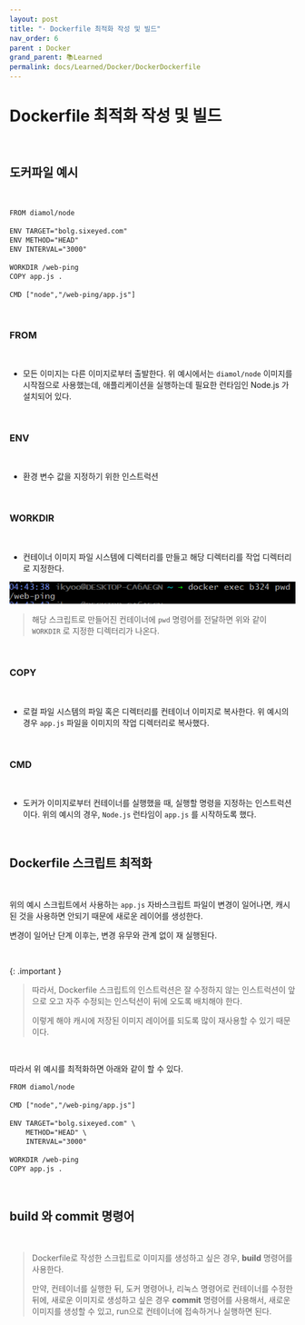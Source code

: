 ```yaml
---
layout: post
title: "· Dockerfile 최적화 작성 및 빌드"
nav_order: 6
parent : Docker
grand_parent: 📚Learned
permalink: docs/Learned/Docker/DockerDockerfile
---
```


# Dockerfile 최적화 작성 및 빌드

<br>



## 도커파일 예시

<br>

```
FROM diamol/node

ENV TARGET="bolg.sixeyed.com"
ENV METHOD="HEAD"
ENV INTERVAL="3000"

WORKDIR /web-ping
COPY app.js . 

CMD ["node","/web-ping/app.js"]
```

<br>

### FROM

<br>

- 모든 이미지는 다른 이미지로부터 출발한다. 위 예시에서는 `diamol/node` 이미지를 시작점으로 사용했는데,  애플리케이션을 실행하는데 필요한 런타임인 Node.js 가 설치되어 있다.

<br>

### ENV
<br>


- 환경 변수 값을 지정하기 위한 인스트럭션

<br>

### WORKDIR
<br>


- 컨테이너 이미지 파일 시스템에 디렉터리를 만들고 해당 디렉터리를 작업 디렉터리로 지정한다.

<p align="center">
<img src="https://raw.githubusercontent.com/buinq/imageServer/main/img/image-20221218164430167.png" alt="image-20221218164430167" style="zoom:120%;" />
</p>

> 해당 스크립트로 만들어진 컨테이너에 `pwd` 명령어를 전달하면 위와 같이 `WORKDIR` 로 지정한 디렉터리가 나온다.

<br>

### COPY

<br>

- 로컬 파일 시스템의 파일 혹은 디렉터리를 컨테이너 이미지로 복사한다. 위 예시의 경우 `app.js` 파일을 이미지의 작업 디렉터리로 복사했다.

<br>

### CMD

<br>

- 도커가 이미지로부터 컨테이너를 실행했을 때, 실행할 명령을 지정하는 인스트럭션이다. 위의 예시의 경우, `Node.js` 런타임이 `app.js` 를 시작하도록 했다.

<br>

## Dockerfile 스크립트 최적화

<br>

위의 예시 스크립트에서 사용하는 `app.js` 자바스크립트 파일이 변경이 일어나면, 캐시된 것을 사용하면 안되기 때문에 새로운 레이어를 생성한다.

변경이 일어난 단계 이후는, 변경 유무와 관계 없이 재 실행된다.

<br>

{: .important }
> 따라서, Dockerfile 스크립트의 인스트럭션은 잘 수정하지 않는 인스트럭션이 앞으로 오고 자주 수정되는 인스턱션이 뒤에 오도록 배치해야 한다. 
> 
> 이렇게 해야 캐시에 저장된 이미지 레이어를 되도록 많이 재사용할 수 있기 때문이다.



<br>

따라서 위 예시를 최적화하면 아래와 같이 할 수 있다.

```
FROM diamol/node

CMD ["node","/web-ping/app.js"]

ENV TARGET="bolg.sixeyed.com" \
    METHOD="HEAD" \
    INTERVAL="3000"

WORKDIR /web-ping
COPY app.js . 
```

<br>

## build 와 commit 명령어

<br>

> Dockerfile로 작성한 스크립트로 이미지를 생성하고 싶은 경우, **build** 명령어를 사용한다.
> 
> 만약, 컨테이너를 실행한 뒤, 도커 명령어나, 리눅스 명령어로 컨테이너를 수정한 뒤에, 새로운 이미지로 생성하고 싶은 경우
> **commit** 명령어를 사용해서, 새로운 이미지를 생성할 수 있고, run으로 컨테이너에 접속하거나 실행하면 된다.